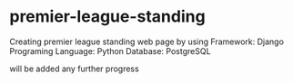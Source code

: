 # premier-league-standing
Creating premier league standing web page by using 
Framework: Django 
Programing Language: Python
Database: PostgreSQL

will be added any further progress
